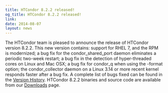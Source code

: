 ```yaml
---
title: HTCondor 8.2.2 released!
og_title: HTCondor 8.2.2 released!
link: 
date: 2014-08-07
layout: news
---
```


The HTCondor team is pleased to announce the release of HTCondor version 8.2.2. This new version contains: support for RHEL 7, and the RPM is modernized; a bug fix for the condor_shared_port daemon eliminates a periodic two-week restart; a bug fix in the detection of hyper-threaded cores on Linux and Mac OSX; a bug fix for condor_q when using the -format option; the condor_collector daemon on a Linux 3.14 or more recent kernel responds faster after a bug fix. A complete list of bugs fixed can be found in the <a href="manual/v8.2.2/10_3Stable_Release.html">Version History</a>. HTCondor 8.2.2 binaries and source code are available from our <a href="downloads/">Downloads</a> page. 
